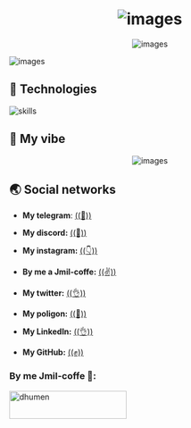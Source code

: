 <h1 align='center'>
    <img src='https://github.com/plinom/plinom/blob/main/README/titles.gif' alt='images'>
</h1>

<p align='center'>
    <img src='https://github.com/plinom/plinom/blob/main/README/Group%202.png' alt='images'>
</p>

<img src='https://github.com/plinom/plinom/blob/main/README/gipss.gif' alt='images'>

## 🔧 ****Technologies****

![skills](https://skillicons.dev/icons?i=html,css,sass,php,wordpress,nodejs,vue,react,mysql,py,vim,git,figma,bash,jquery)

## 🤌 ****My vibe****

<p align='center'>
    <img src='https://github.com/plinom/plinom/blob/main/README/Group%203.png' alt='images'>
</p>

## 🌏 ****Social networks****

- **My telegram**: [((🤙))](https://telegram.me/maxonchicks)

- **My discord:** [((🤞))](https://discordapp.com/users/7502)

- **My instagram:** [((👇))](https://instagram.com/maxondev)

- **By me a Jmil-coffe:** [((✌️))](https://www.buymeacoffee.com/MaxonDev)

- **My twitter:** [((👌))](https://twitter.com/maxondevelop)

- **My poligon:** [((🤝))](https://www.poliigon.com/account?tab=dashboard)

- **My LinkedIn:** [((👌))](https://www.linkedin.com/in/максим-куценко-7225ab269/)

- **My GitHub:** [((✊))](https://github.com/plinom)

<h3 align="left">By me Jmil-coffe 💞:</h3>
<p>
    <a href="https://www.buymeacoffee.com/MaxonDev">
        <img align="left" src="https://cdn.buymeacoffee.com/buttons/v2/default-yellow.png" height="50" width="210" alt="dhumen" />
    </a>
</p>
